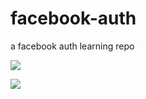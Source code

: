 # facebook-auth
a facebook auth learning repo

![](https://imgur.com/IXTPBc5)

![](https://imgur.com/IJ8HvoV)

